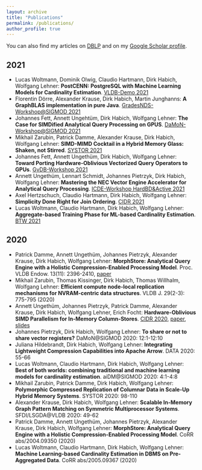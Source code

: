 ```yaml
---
layout: archive
title: "Publications"
permalink: /publications/
author_profile: true
---
```


You can also find my articles on [DBLP](https://dblp.uni-trier.de/pid/97/5806.html) and on my [Google Scholar profile](https://scholar.google.de/citations?user=JHRViu0AAAAJ&hl=en).

## 2021

* Lucas Woltmann, Dominik Olwig, Claudio Hartmann, Dirk Habich, Wolfgang Lehner: **PostCENN: PostgreSQL with Machine Learning Models for Cardinality Estimation**. [VLDB-Demo 2021](https://vldb.org/2021/) 
* Florentin Dörre, Alexander Krause, Dirk Habich, Martin Junghanns: **A GraphBLAS implementation in pure Java**. [GradesNDS-Workshop@SIGMOD 2021](https://gradesnda.github.io)
* Johannes Fett, Annett Ungehtüm, Dirk Habich, Wolfgang Lehner: **The Case for SIMDified Analytical Query Processing on GPUS**. [DaMoN-Workshop@SIGMOD 2021](https://sites.google.com/view/damon2021)
* Mikhail Zarubin, Patrick Damme, Alexander Krause, Dirk Habich, Wolfgang Lehner: **SIMD-MIMD Cocktail in a Hybrid Memory Glass: Shaken, not Stirred**. [SYSTOR 2021](https://www.systor.org/2021/)
* Johannes Fett, Annett Ungethüm, Dirk Habich, Wolfgang Lehner: **Toward Porting Hardware-Oblivious Vectorized Query Operators to GPUs**. [GvDB-Workshop 2021](https://fdit.htwk-leipzig.de/fakultaet-dit/news-events/gvdb21/)
* Annett Ungethüm, Lennart Schmidt, Johannes Pietrzyk, Dirk Habich, Wolfgang Lehner: **Mastering the NEC Vector Engine Accelerator for Analytical Query Processing**. [ICDE-Workshop HardBD&Active 2021](http://db.ict.ac.cn/HardBD-Active-2021/#description)
* Axel Hertzschuch, Claudio Hartmann, Dirk Habich, Wolfgang Lehner: **Simplicity Done Right for Join Ordering**. [CIDR 2021](http://cidrdb.org/cidr2021/index.html)
* Lucas Woltmann, Claudio Hartmann, Dirk Habich, Wolfgang Lehner: **Aggregate-based Training Phase for ML-based Cardinality Estimation**. [BTW 2021](https://sites.google.com/view/btw-2021-tud/)

## 2020

* Patrick Damme, Annett Ungethüm, Johannes Pietrzyk, Alexander Krause, Dirk Habich, Wolfgang Lehner: **MorphStore: Analytical Query Engine with a Holistic Compression-Enabled Processing Model**. Proc. VLDB Endow. 13(11): 2396-2410, [paper](/files/2020/pvldb.pdf)
* Mikhail Zarubin, Thomas Kissinger, Dirk Habich, Thomas Willhalm, Wolfgang Lehner: **Efficient compute node-local replication mechanisms for NVRAM-centric data structures**. VLDB J. 29(2-3): 775-795 (2020)
* Annett Ungethüm, Johannes Pietrzyk, Patrick Damme, Alexander Krause, Dirk Habich, Wolfgang Lehner, Erich Focht: __Hardware-Oblivious SIMD Parallelism for In-Memory Column-Stores__. [CIDR 2020](http://cidrdb.org/cidr2020/index.html), [paper](/files/2020/cidr.pdf), [slides](/files/2020/cidr-talk.pdf)
* Johannes Pietrzyk, Dirk Habich, Wolfgang Lehner: **To share or not to share vector registers?** DaMoN@SIGMOD 2020: 12:1-12:10
* Juliana Hildebrandt, Dirk Habich, Wolfgang Lehner: **Integrating Lightweight Compression Capabilities into Apache Arrow**. DATA 2020: 55-66
* Lucas Woltmann, Claudio Hartmann, Dirk Habich, Wolfgang Lehner: **Best of both worlds: combining traditional and machine learning models for cardinality estimation**. aiDM@SIGMOD 2020: 4:1-4:8
* Mikhail Zarubin, Patrick Damme, Dirk Habich, Wolfgang Lehner: **Polymorphic Compressed Replication of Columnar Data in Scale-Up Hybrid Memory Systems**. SYSTOR 2020: 98-110
* Alexander Krause, Dirk Habich, Wolfgang Lehner: **Scalable In-Memory Graph Pattern Matching on Symmetric Multiprocessor Systems**. SFDI/LSGDA@VLDB 2020: 49-62
* Patrick Damme, Annett Ungethüm, Johannes Pietrzyk, Alexander Krause, Dirk Habich, Wolfgang Lehner: **MorphStore: Analytical Query Engine with a Holistic Compression-Enabled Processing Model**. CoRR abs/2004.09350 (2020)
* Lucas Woltmann, Claudio Hartmann, Dirk Habich, Wolfgang Lehner: **Machine Learning-based Cardinality Estimation in DBMS on Pre-Aggregated Data**. CoRR abs/2005.09367 (2020)
